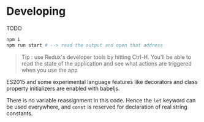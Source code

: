 

# Developing

TODO

```bash
npm i
npm run start # --> read the output and open that address
```

> Tip : use Redux's developer tools by hitting Ctrl-H.
You'll be able to read the state of the application and see what actions are triggered when you use the app

ES2015 and some experimental language features like decorators and class property initializers are enabled with babeljs.

There is no variable reassignment in this code. Hence the `let` keyword can be used everywhere, and `const` is reserved for declaration of real string constants.
